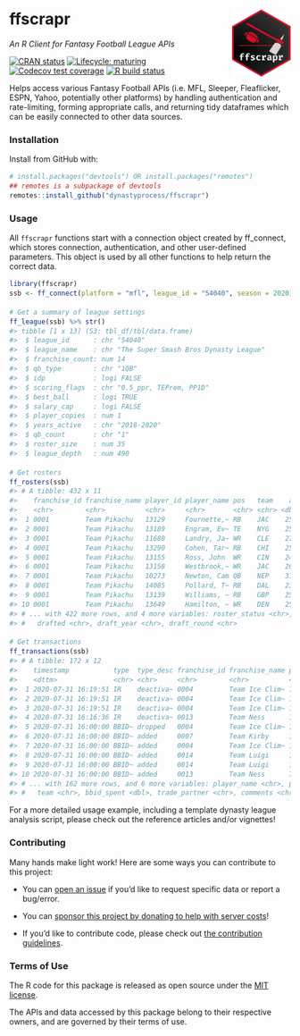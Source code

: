 
<!-- README.md is generated from README.Rmd. Please edit that file -->

# ffscrapr <a href='#'><img src='man/figures/logo.png' align="right" height="120" /></a>

*An R Client for Fantasy Football League APIs*

<!-- badges: start -->

[![CRAN
status](https://www.r-pkg.org/badges/version/ffscrapr)](https://CRAN.R-project.org/package=ffscrapr)
[![Lifecycle:
maturing](https://img.shields.io/badge/lifecycle-maturing-blue.svg)](https://www.tidyverse.org/lifecycle/#maturing)
[![Codecov test
coverage](https://codecov.io/gh/DynastyProcess/ffscrapr/branch/main/graph/badge.svg)](https://codecov.io/gh/DynastyProcess/ffscrapr?branch=main)
[![R build
status](https://github.com/DynastyProcess/ffscrapr/workflows/R-CMD-check/badge.svg)](https://github.com/DynastyProcess/ffscrapr/actions)

<!-- badges: end -->

Helps access various Fantasy Football APIs (i.e. MFL, Sleeper,
Fleaflicker, ESPN, Yahoo, potentially other platforms) by handling
authentication and rate-limiting, forming appropriate calls, and
returning tidy dataframes which can be easily connected to other data
sources.

### Installation

Install from GitHub with:

``` r
# install.packages("devtools") OR install.packages("remotes")
## remotes is a subpackage of devtools
remotes::install_github("dynastyprocess/ffscrapr")
```

### Usage

All `ffscrapr` functions start with a connection object created by
ff\_connect, which stores connection, authentication, and other
user-defined parameters. This object is used by all other functions to
help return the correct data.

``` r
library(ffscrapr)
ssb <- ff_connect(platform = "mfl", league_id = "54040", season = 2020)

# Get a summary of league settings
ff_league(ssb) %>% str()
#> tibble [1 x 13] (S3: tbl_df/tbl/data.frame)
#>  $ league_id      : chr "54040"
#>  $ league_name    : chr "The Super Smash Bros Dynasty League"
#>  $ franchise_count: num 14
#>  $ qb_type        : chr "1QB"
#>  $ idp            : logi FALSE
#>  $ scoring_flags  : chr "0.5_ppr, TEPrem, PP1D"
#>  $ best_ball      : logi TRUE
#>  $ salary_cap     : logi FALSE
#>  $ player_copies  : num 1
#>  $ years_active   : chr "2018-2020"
#>  $ qb_count       : chr "1"
#>  $ roster_size    : num 35
#>  $ league_depth   : num 490

# Get rosters
ff_rosters(ssb)
#> # A tibble: 432 x 11
#>    franchise_id franchise_name player_id player_name pos   team    age
#>    <chr>        <chr>          <chr>     <chr>       <chr> <chr> <dbl>
#>  1 0001         Team Pikachu   13129     Fournette,~ RB    JAC    25.5
#>  2 0001         Team Pikachu   13189     Engram, Ev~ TE    NYG    25.9
#>  3 0001         Team Pikachu   11680     Landry, Ja~ WR    CLE    27.7
#>  4 0001         Team Pikachu   13290     Cohen, Tar~ RB    CHI    25  
#>  5 0001         Team Pikachu   13155     Ross, John  WR    CIN    24.7
#>  6 0001         Team Pikachu   13158     Westbrook,~ WR    JAC    26.7
#>  7 0001         Team Pikachu   10273     Newton, Cam QB    NEP    31.2
#>  8 0001         Team Pikachu   14085     Pollard, T~ RB    DAL    23.3
#>  9 0001         Team Pikachu   13139     Williams, ~ RB    GBP    25.3
#> 10 0001         Team Pikachu   13649     Hamilton, ~ WR    DEN    25.4
#> # ... with 422 more rows, and 4 more variables: roster_status <chr>,
#> #   drafted <chr>, draft_year <chr>, draft_round <chr>

# Get transactions
ff_transactions(ssb)
#> # A tibble: 172 x 12
#>    timestamp           type  type_desc franchise_id franchise_name player_id
#>    <dttm>              <chr> <chr>     <chr>        <chr>          <chr>    
#>  1 2020-07-31 16:19:51 IR    deactiva~ 0004         Team Ice Clim~ 11688    
#>  2 2020-07-31 16:19:51 IR    deactiva~ 0004         Team Ice Clim~ 13277    
#>  3 2020-07-31 16:19:51 IR    deactiva~ 0004         Team Ice Clim~ 12667    
#>  4 2020-07-31 16:16:36 IR    deactiva~ 0013         Team Ness      14140    
#>  5 2020-07-31 16:00:00 BBID~ dropped   0004         Team Ice Clim~ 13190    
#>  6 2020-07-31 16:00:00 BBID~ added     0007         Team Kirby     14129    
#>  7 2020-07-31 16:00:00 BBID~ added     0004         Team Ice Clim~ 14333    
#>  8 2020-07-31 16:00:00 BBID~ added     0014         Team Luigi     12164    
#>  9 2020-07-31 16:00:00 BBID~ added     0014         Team Luigi     10297    
#> 10 2020-07-31 16:00:00 BBID~ added     0013         Team Ness      7813     
#> # ... with 162 more rows, and 6 more variables: player_name <chr>, pos <chr>,
#> #   team <chr>, bbid_spent <dbl>, trade_partner <chr>, comments <chr>
```

For a more detailed usage example, including a template dynasty league
analysis script, please check out the reference articles and/or
vignettes\!

### Contributing

Many hands make light work\! Here are some ways you can contribute to
this project:

  - You can [open an
    issue](https://github.com/DynastyProcess/ffscrapr/issues/new/choose)
    if you’d like to request specific data or report a bug/error.

  - You can [sponsor this project by donating to help with server
    costs](https://github.com/sponsors/tanho63)\!

  - If you’d like to contribute code, please check out [the contribution
    guidelines](CONTRIBUTING.md).

### Terms of Use

The R code for this package is released as open source under the [MIT
license](LICENSE.md).

The APIs and data accessed by this package belong to their respective
owners, and are governed by their terms of use.
